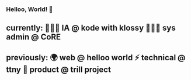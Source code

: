 ### Helloo, World! 👋

## currently: 👩🏻‍🏫 IA @ kode with klossy 👩🏻‍💻 sys admin @ CoRE
## previously: 🌍 web @ helloo world ⚡️ technical @ ttny 🦋 product @ trill project

<!--
**gbanaag/gbanaag** is a ✨ _special_ ✨ repository because its `README.md` (this file) appears on your GitHub profile.

Here are some ideas to get you started:

- 🔭 I’m currently working on ...
- 🌱 I’m currently learning ...
- 👯 I’m looking to collaborate on ...
- 🤔 I’m looking for help with ...
- 💬 Ask me about ...
- 📫 How to reach me: ...
- 😄 Pronouns: ...
- ⚡ Fun fact: ...
-->
